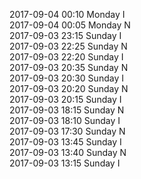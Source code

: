 2017-09-04 00:10 Monday  I  
2017-09-04 00:05 Monday  N  
2017-09-03 23:15 Sunday  I  
2017-09-03 22:25 Sunday  N  
2017-09-03 22:20 Sunday  I  
2017-09-03 20:35 Sunday  N  
2017-09-03 20:30 Sunday  I  
2017-09-03 20:20 Sunday  N  
2017-09-03 20:15 Sunday  I  
2017-09-03 18:15 Sunday  N  
2017-09-03 18:10 Sunday  I  
2017-09-03 17:30 Sunday  N  
2017-09-03 13:45 Sunday  I  
2017-09-03 13:40 Sunday  N  
2017-09-03 13:15 Sunday  I  
